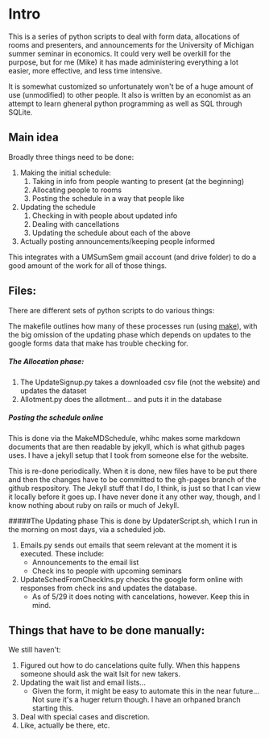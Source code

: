 # Intro

This is a series of python scripts to deal with form data, allocations of rooms and presenters, and announcements for the University of Michigan summer seminar in economics. It could very well be overkill for the purpose, but for me (Mike) it has made administering everything a lot easier, more effective, and less time intensive. 

It is somewhat customized so unfortunately won't be of a huge amount of use (unmodified) to other people. It also is written by an economist as an attempt to learn gheneral python programming as well as SQL through SQLite. 

## Main idea

Broadly three things need to be done:

1. Making the initial schedule: 
   1. Taking in info from people wanting to present (at the beginning)
   2. Allocating people to rooms
   3. Posting the schedule in a way that people like
2. Updating the schedule
   1. Checking in with people about updated info
   2. Dealing with cancellations 
   3. Updating the schedule about each of the above 
3. Actually posting announcements/keeping people informed

This integrates with a UMSumSem gmail account (and drive folder) to do a good amount of the work for all of those things. 


## Files:

There are different sets of python scripts to do various things:

The makefile outlines how many of these processes run (using [make](http://swcarpentry.github.io/make-novice/)), with the big omission of the updating phase which depends on updates to the google forms data that make has trouble checking for. 

##### The Allocation phase:

1. The UpdateSignup.py takes a downloaded csv file (not the website) and updates the dataset
2. Allotment.py does the allotment... and puts it in the database

##### Posting the schedule online

This is done via the MakeMDSchedule, whihc makes some markdown documents that are then readable by jekyll, which is what github pages uses. I have a jekyll setup that I took from someone else for the website. 

This is re-done periodically. When it is done, new files have to be put there and then the changes have to be committed to the gh-pages branch of the github respository. The Jekyll stuff that I do, I think, is just so that I can view it locally before it goes up. I have never done it any other way, though, and I know nothing about ruby on rails or much of Jekyll. 

#####The Updating phase 
This is done by UpdaterScript.sh, which I run in the morning on most days, via a scheduled job.

1. Emails.py sends out emails that seem relevant at the moment it is executed. These include:
   - Announcements to the email list
   - Check ins to people with upcoming seminars
2. UpdateSchedFromCheckIns.py checks the google form online with responses from check ins and updates the database. 
   - As of 5/29 it does noting with cancelations, however. Keep this in mind.

## Things that have to be done manually:

We still haven't:

1. Figured out how to do cancelations quite fully. When this happens someone should ask the wait lsit for new takers.
2. Updating the wait list and email lists... 
   - Given the form, it might be easy to automate this in the near future... Not sure it's a huger return though. I have an orhpaned branch starting this. 
3. Deal with special cases and discretion.
4. Like, actually be there, etc.  
